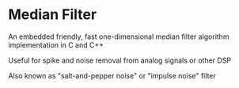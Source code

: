 # Median Filter
An embedded friendly, fast one-dimensional median filter algorithm implementation in C and C++

Useful for spike and noise removal from analog signals or other DSP

Also known as "salt-and-pepper noise" or "impulse noise" filter

